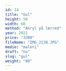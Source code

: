 ```yaml
---
id: 14
title: "Gul"
height: 50
width: 60
method: "Akryl på lærred"
year: 2021
price: "3300"
fileName: "IMG_2138.JPG"
medie: "maleri"
draft: "no"
slug: "gul"
weight: "80"
---
```

